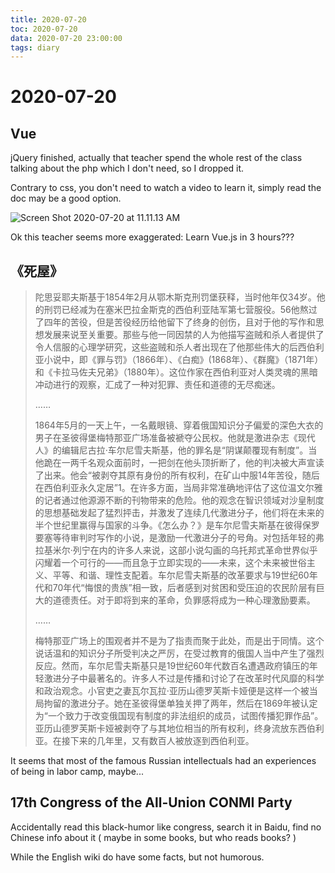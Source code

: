 ```yaml
---
title: 2020-07-20
toc: 2020-07-20
data: 2020-07-20 23:00:00
tags: diary
---
```



# 2020-07-20

## Vue

jQuery finished, actually that teacher spend the whole rest of the class talking about the php which I don't need, so I dropped it.

Contrary to css, you don't need to watch a video to learn it, simply read the doc may be a good option.



![Screen Shot 2020-07-20 at 11.11.13 AM](https://tva1.sinaimg.cn/large/007S8ZIlgy1ggx9j4pafzj30k403kabi.jpg)

Ok this teacher seems more exaggerated: Learn Vue.js in 3 hours???

## 《死屋》

> 陀思妥耶夫斯基于1854年2月从鄂木斯克刑罚堡获释，当时他年仅34岁。他的刑罚已经减为在塞米巴拉金斯克的西伯利亚陆军第七营服役。56他熬过了四年的苦役，但是苦役经历给他留下了终身的创伤，且对于他的写作和思想发展来说至关重要。那些与他一同因禁的人为他描写盗贼和杀人者提供了令人信服的心理学研究，这些盗贼和杀人者出现在了他那些伟大的后西伯利亚小说中，即《罪与罚》（1866年）、《白痴》(1868年）、《群魔》（1871年）和《卡拉马佐夫兄弟》（1880年）。这位作家在西伯利亚对人类灵魂的黑暗冲动进行的观察，汇成了一种对犯罪、责任和道德的无尽痴迷。
>
> ……
>
> 1864年5月的一天上午，一名戴眼镜、穿着俄国知识分子偏爱的深色大衣的男子在圣彼得堡梅特那亚广场准备被褫夺公民权。他就是激进杂志《现代人》的编辑尼古拉·车尔尼雪夫斯基，他的罪名是“阴谋颠覆现有制度”。当他跪在一两千名观众面前时，一把剑在他头顶折断了，他的判决被大声宣读了出来。他会“被剥夺其原有身份的所有权利，在矿山中服14年苦役，随后在西伯利亚永久定居”1。在许多方面，当局非常准确地评估了这位温文尔雅的记者通过他源源不断的刊物带来的危险。他的观念在智识领域对沙皇制度的思想基础发起了猛烈抨击，并激发了连续几代激进分子，他们将在未来的半个世纪里赢得与国家的斗争。《怎么办？》是车尔尼雪夫斯基在彼得保罗要塞等待审判时写作的小说，是激励一代激进分子的号角。对包括年轻的弗拉基米尔·列宁在内的许多人来说，这部小说勾画的乌托邦式革命世界似乎闪耀着一个可行的——而且急于立即实现的——未来，这个未来被世俗主义、平等、和谐、理性支配着。车尔尼雪夫斯基的改革要求与19世纪60年代和70年代“悔恨的贵族”相一致，后者感到对贫困和受压迫的农民阶层有巨大的道德责任。对于即将到来的革命，负罪感将成为一种心理激励要素。
>
> ……
>
> 梅特那亚广场上的围观者并不是为了指责而聚于此处，而是出于同情。这个说话温和的知识分子所受判决之严厉，在受过教育的俄国人当中产生了强烈反应。然而，车尔尼雪夫斯基只是19世纪60年代数百名遭遇政府镇压的年轻激进分子中最著名的。许多人不过是传播和讨论了在改革时代风靡的科学和政治观念。小官吏之妻瓦尔瓦拉·亚历山德罗芙斯卡娅便是这样一个被当局拘留的激进分子。她在圣彼得堡单独关押了两年，然后在1869年被认定为“一个致力于改变俄国现有制度的非法组织的成员，试图传播犯罪作品”。亚历山德罗芙斯卡娅被剥夺了与其地位相当的所有权利，终身流放东西伯利亚。在接下来的几年里，又有数百人被放逐到西伯利亚。



It seems that most of the famous Russian intellectuals had an experiences of being in labor camp, maybe...

## 17th Congress of the All-Union CONMI Party

Accidentally read this black-humor like congress, search it in Baidu, find no Chinese info about it ( maybe in some books, but who reads books? )

While the English wiki do have some facts, but not humorous.


